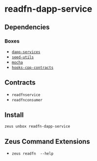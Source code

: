 
readfn-dapp-service 
====================




## Dependencies
### Boxes
* [`dapp-services`](dapp-services.md)
* [`seed-utils`](seed-utils.md)
* [`mocha`](mocha.md)
* [`hooks-cpp-contracts`](hooks-cpp-contracts.md)


## Contracts
* `readfnservice`
* `readfnconsumer`
## Install
```bash
zeus unbox readfn-dapp-service
```


## Zeus Command Extensions
* ```zeus readfn  --help```


